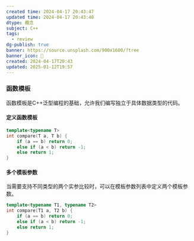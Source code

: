 ```yaml
---
created time: 2024-04-17 20:43:47
updated time: 2024-04-17 20:43:48
dtype: 概念
subject: C++
tags:
  - review
dg-publish: true
banner: https://source.unsplash.com/900x1600/?tree
banner_icon: 🧠
created: 2024-04-17T20:43
updated: 2025-01-12T19:57
---
```

### 函数模板

函数模板是C++泛型编程的基础，允许我们编写独立于具体数据类型的代码。

#### 定义函数模板

```C++
template<typename T>
int compare(T a, T b) {
    if (a == b) return 0;
    else if (a < b) return -1;
    else return 1;
}
```

#### 多个模板参数

当需要支持不同类型的两个实参比较时，可以在模板参数列表中定义两个模板参数。

```C++
template<typename T1, typename T2>
int compare(T1 a, T2 b) {
    if (a == b) return 0;
    else if (a < b) return -1;
    else return 1;
}
```


